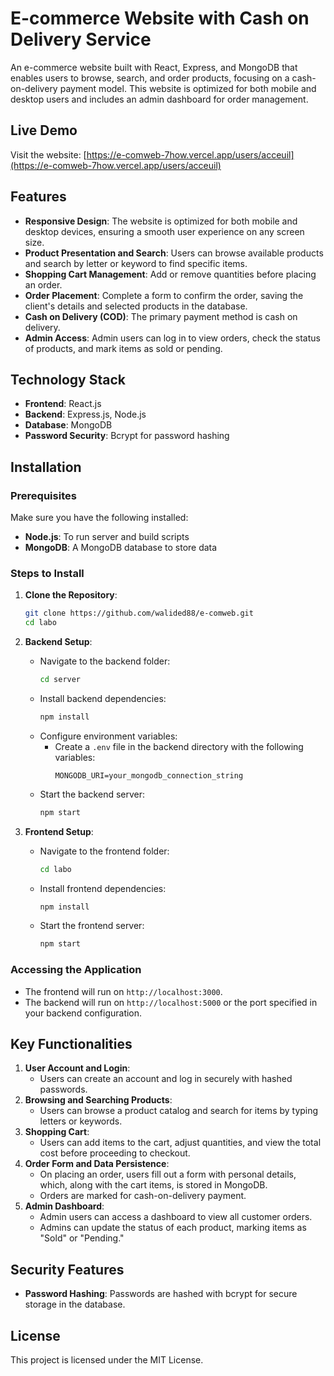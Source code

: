 # E-commerce Website with Cash on Delivery Service

An e-commerce website built with React, Express, and MongoDB that enables users to browse, search, and order products, focusing on a cash-on-delivery payment model. This website is optimized for both mobile and desktop users and includes an admin dashboard for order management.

## Live Demo

Visit the website: [https://e-comweb-7how.vercel.app/users/acceuil](https://e-comweb-7how.vercel.app/users/acceuil)

## Features

- **Responsive Design**: The website is optimized for both mobile and desktop devices, ensuring a smooth user experience on any screen size.
- **Product Presentation and Search**: Users can browse available products and search by letter or keyword to find specific items.
- **Shopping Cart Management**: Add or remove quantities before placing an order.
- **Order Placement**: Complete a form to confirm the order, saving the client's details and selected products in the database.
- **Cash on Delivery (COD)**: The primary payment method is cash on delivery.
- **Admin Access**: Admin users can log in to view orders, check the status of products, and mark items as sold or pending.

## Technology Stack

- **Frontend**: React.js
- **Backend**: Express.js, Node.js
- **Database**: MongoDB
- **Password Security**: Bcrypt for password hashing

## Installation

### Prerequisites

Make sure you have the following installed:
- **Node.js**: To run server and build scripts
- **MongoDB**: A MongoDB database to store data

### Steps to Install

1. **Clone the Repository**:
   ```bash
   git clone https://github.com/walided88/e-comweb.git
   cd labo
   ```

2. **Backend Setup**:
   - Navigate to the backend folder:
     ```bash
     cd server
     ```
   - Install backend dependencies:
     ```bash
     npm install
     ```
   - Configure environment variables:
     - Create a `.env` file in the backend directory with the following variables:
       ```plaintext
       MONGODB_URI=your_mongodb_connection_string
       ```
   - Start the backend server:
     ```bash
     npm start
     ```

3. **Frontend Setup**:
   - Navigate to the frontend folder:
     ```bash
     cd labo
     ```
   - Install frontend dependencies:
     ```bash
     npm install
     ```
   - Start the frontend server:
     ```bash
     npm start
     ```

### Accessing the Application

- The frontend will run on `http://localhost:3000`.
- The backend will run on `http://localhost:5000` or the port specified in your backend configuration.

## Key Functionalities

1. **User Account and Login**:
   - Users can create an account and log in securely with hashed passwords.
2. **Browsing and Searching Products**:
   - Users can browse a product catalog and search for items by typing letters or keywords.
3. **Shopping Cart**:
   - Users can add items to the cart, adjust quantities, and view the total cost before proceeding to checkout.
4. **Order Form and Data Persistence**:
   - On placing an order, users fill out a form with personal details, which, along with the cart items, is stored in MongoDB.
   - Orders are marked for cash-on-delivery payment.
5. **Admin Dashboard**:
   - Admin users can access a dashboard to view all customer orders.
   - Admins can update the status of each product, marking items as "Sold" or "Pending."

## Security Features

- **Password Hashing**: Passwords are hashed with bcrypt for secure storage in the database.

## License

This project is licensed under the MIT License.